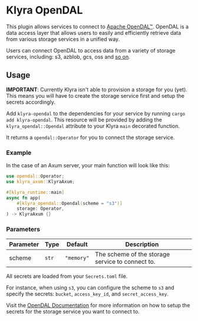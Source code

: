 # Klyra OpenDAL

This plugin allows services to connect to [Apache OpenDAL™](https://github.com/apache/opendal). OpenDAL is a data access layer that allows users to easily and efficiently retrieve data from various storage services in a unified way.

Users can connect OpenDAL to access data from a variety of storage services, including: s3, azblob, gcs, oss and [so on](https://opendal.apache.org/docs/rust/opendal/services/index.html).

## Usage

**IMPORTANT**: Currently Klyra isn't able to provision a storage for you (yet). This means you will have to create the storage service first and setup the secrets accordingly.

Add `klyra-opendal` to the dependencies for your service by running `cargo add klyra-opendal`.
This resource will be provided by adding the `klyra_opendal::Opendal` attribute to your Klyra `main` decorated function.

It returns a `opendal::Operator` for you to connect the storage service.

### Example

In the case of an Axum server, your main function will look like this:

```rust
use opendal::Operator;
use klyra_axum::KlyraAxum;

#[klyra_runtime::main]
async fn app(
    #[klyra_opendal::Opendal(scheme = "s3")]
    storage: Operator,
) -> KlyraAxum {}
```

### Parameters

| Parameter | Type  | Default    | Description                                      |
|-----------|-------|------------|--------------------------------------------------|
| scheme    | `str` | `"memory"` | The scheme of the storage service to connect to. |

All secrets are loaded from your `Secrets.toml` file. 

For instance, when using `s3`, you can configure the scheme to `s3` and specify the secrets: `bucket`, `access_key_id`, and `secret_access_key`.

Visit the [OpenDAL Documentation](https://opendal.apache.org/docs/rust/opendal/services/index.html) for more information on how to setup the secrets for the storage service you want to connect to.
